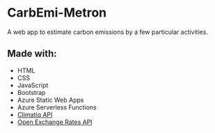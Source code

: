 # CarbEmi-Metron

A web app to estimate carbon emissions by a few particular activities.

## Made with:

-   HTML
-   CSS
-   JavaScript
-   Bootstrap
-   Azure Static Web Apps
-   Azure Serverless Functions
-   [Climatiq API](https://climatiq.io/)
-   [Open Exchange Rates API](https://openexchangerates.org/)
